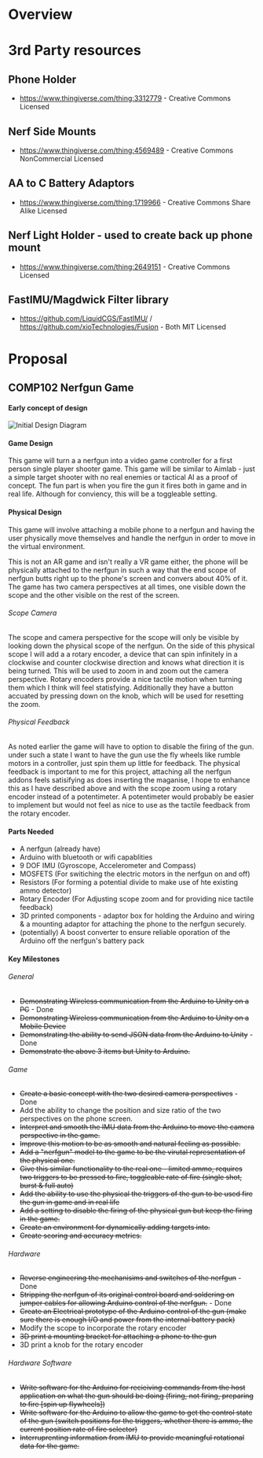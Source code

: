 # Overview


# 3rd Party resources
## Phone Holder
- https://www.thingiverse.com/thing:3312779 - Creative Commons Licensed
## Nerf Side Mounts
- https://www.thingiverse.com/thing:4569489 - Creative Commons NonCommercial Licensed
## AA to C Battery Adaptors
- https://www.thingiverse.com/thing:1719966 - Creative Commons Share Alike Licensed
## Nerf Light Holder - used to create back up phone mount
- https://www.thingiverse.com/thing:2649151  - Creative Commons Licensed
## FastIMU/Magdwick Filter library
- https://github.com/LiquidCGS/FastIMU/ / https://github.com/xioTechnologies/Fusion - Both MIT Licensed



# Proposal
## COMP102 Nerfgun Game
#### Early concept of design
![Initial Design Diagram](https://github.falmouth.ac.uk/Games-Academy-Student-Work-22-23/COMP102-1-2202796/blob/main/Images/Early%20design%20diagram.png?raw=true)
#### Game Design
This game will turn a a nerfgun into a video game controller for a first person single player shooter game. This game will be similar to Aimlab - just a simple target shooter with no real enemies or tactical AI as a proof of concept.
The fun part is when you fire the gun it fires both in game and in real life. Although for conviency, this will be a toggleable setting.

#### Physical Design
This game will involve attaching a mobile phone to a nerfgun and having the user physically move themselves and handle the nerfgun in order to move in the virtual environment.

This is not an AR game and isn't really a VR game either, the phone will be physically attached to the nerfgun in such a way that the end scope of nerfgun butts right up to the phone's screen and convers about 40% of it.
The game has two camera perspectives at all times, one visible down the scope and the other visible on the rest of the screen.

###### Scope Camera
The scope and camera perspective for the scope will only be visible by looking down the physical scope of the nerfgun. On the side of this physical scope I will add a a rotary encoder, a device that can spin infinitely in a clockwise and counter clockwise direction and knows what direction it is being turned.
This will be used to zoom in and zoom out the camera perspective.
Rotary encoders provide a nice tactile motion when turning them which I think will feel statisfying. Additionally they have a button accuated by pressing down on the knob, which will be used for resetting the zoom.

###### Physical Feedback
As noted earlier the game will have to option to disable the firing of the gun. under such a state I want to have the gun use the fly wheels like rumble motors in a controller, just spin them up little for feedback.
The physical feedback is important to me for this project, attaching all the nerfgun addons feels satisifying as does inserting the maganise, I hope to enhance this as I have described above and with the scope zoom using a rotary encoder instead 
of a potentimeter. A potentimeter would probably be easier to implement but would not feel as nice to use as the tactile feedback from the rotary encoder.

#### Parts Needed
- A nerfgun (already have)
- Arduino with bluetooth or wifi capablities
- 9 DOF IMU (Gyroscope, Accelerometer and Compass)
- MOSFETS (For switiching the electric motors in the nerfgun on and off)
- Resistors (For forming a potential divide to make use of hte existing ammo detector)
- Rotary Encoder (For Adjusting scope zoom and for providing nice tactile feedback)
- 3D printed components - adaptor box for holding the Arduino and wiring & a mounting adaptor for attaching the phone to the nerfgun securely.
- (potentially) A boost converter to ensure reliable oporation of the Arduino off the nerfgun's battery pack

#### Key Milestones

###### General
- ~~Demonstrating Wireless communication from the Arduino to Unity on a PC~~ - Done
- ~~Demonstrating Wireless communication from the Arduino to Unity on a Mobile Device~~
- ~~Demonstrating the ability to send JSON data from the Arduino to Unity~~ - Done
- ~~Demonstrate the above 3 items but Unity to Arduino.~~

###### Game
- ~~Create a basic concept with the two desired camera perspectives~~ - Done
- Add the ability to change the position and size ratio of the two perspectives on the phone screen.
- ~~Interpret and smooth the IMU data from the Arduino to move the camera perspective in the game.~~
- ~~Improve this motion to be as smooth and natural feeling as possible.~~
- ~~Add a "nerfgun" model to the game to be the virutal representation of the physical one.~~
- ~~Give this similar functionality to the real one - limited ammo, requires two triggers to be pressed to fire, toggleable rate of fire (single shot, burst & full auto)~~
- ~~Add the ability to use the physical the triggers of the gun to be used fire the gun in game and in real life~~
- ~~Add a setting to disable the firing of the physical gun but keep the firing in the game.~~
- ~~Create an environment for  dynamically adding targets into.~~
- ~~Create scoring and accuracy metrics.~~

###### Hardware
- ~~Reverse engineering the mechanisims and switches of the nerfgun~~ - Done
- ~~Stripping the nerfgun of its original control board and soldering on jumper cables for allowing Arduino control of the nerfgun.~~ - Done
- ~~Create an Electrical prototype of the Arduino control of the gun (make sure there is enough I/O and power from the internal battery pack)~~
- Modify the scope to incorporate the rotary encoder
- ~~3D print a mounting bracket for attaching a phone to the gun~~
- 3D print a knob for the rotary encoder

###### Hardware Software
- ~~Write software for the Arduino for recieiving commands from the host application on what the gun should be doing (firing, not firing, preparing to fire [spin up flywheels])~~
- ~~Write software for the Arduino to allow the game to get the control state of the gun (switch positions for the triggers, whether there is ammo, the current position rate of fire selector)~~
- ~~Interruprenting information from IMU to provide meaningful rotational data for the game.~~

